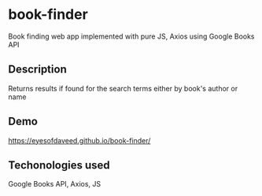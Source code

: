 # book-finder
Book finding web app implemented with pure JS, Axios using Google Books API

## Description
Returns results if found for the search terms either by book's author or name

## Demo
https://eyesofdaveed.github.io/book-finder/

## Techonologies used
Google Books API, Axios, JS

